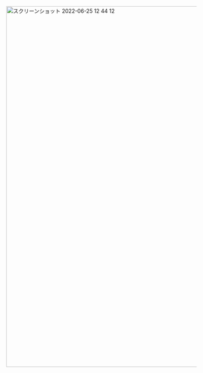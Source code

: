<img width="955" alt="スクリーンショット 2022-06-25 12 44 12" src="https://user-images.githubusercontent.com/69495387/175756955-4d8cdc37-720a-4a45-b54f-d527719530c6.png">
